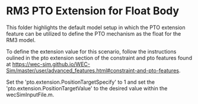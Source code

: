 # RM3 PTO Extension for Float Body

This folder highlights the default model setup in which the PTO extension feature can be utilized to define the PTO mechanism as the float for the RM3 model. 

To define the extension value for this scenario, follow the instructions oulined in the pto extension section of the constraint and pto features found at https://wec-sim.github.io/WEC-Sim/master/user/advanced_features.html#constraint-and-pto-features.

Set the 'pto.extension.PositionTargetSpecify' to 1 and set the 'pto.extension.PositionTargetValue' to the desired value within the wecSimInputFile.m.
